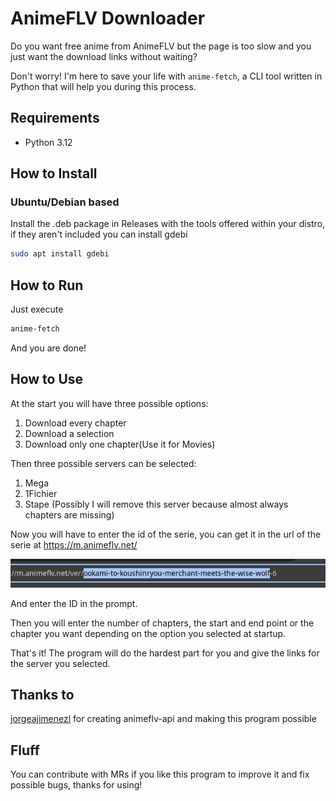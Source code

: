 # AnimeFLV Downloader

Do you want free anime from AnimeFLV but the page is too slow and you just want the download links without waiting?

Don't worry! I'm here to save your life with `anime-fetch`, a CLI tool written in Python that will help you during this process.

## Requirements

- Python 3.12

## How to Install

### Ubuntu/Debian based

Install the .deb package in Releases with the tools offered within your distro, if they aren't included you can install gdebi

```sh
sudo apt install gdebi
```

## How to Run

Just execute

```sh
anime-fetch
```

And you are done!

## How to Use

At the start you will have three possible options:

1. Download every chapter
2. Download a selection
3. Download only one chapter(Use it for Movies)

Then three possible servers can be selected:

1. Mega
2. 1Fichier
3. Stape (Possibly I will remove this server because almost always chapters are missing)

Now you will have to enter the id of the serie, you can get it in the url of the serie at <https://m.animeflv.net/>

![image](assets/link-preview.png)

And enter the ID in the prompt.

Then you will enter the number of chapters, the start and end point or the chapter you want depending on the option you selected at startup.

That's it! The program will do the hardest part for you and give the links for the server you selected.

## Thanks to

[jorgeajimenezl](https://github.com/jorgeajimenezl/) for creating animeflv-api and making this program possible

## Fluff

You can contribute with MRs if you like this program to improve it and fix possible bugs, thanks for using!
